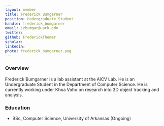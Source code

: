 ```yaml
---
layout: member
title: Frederick Bumgarner
position: Undergraduate Student
handle: frederick_bumgarner
email: jzbumgar@uark.edu
twitter:
github: FrederickThemar
scholar: 
linkedin: 
photo: frederick_bumgarner.png
---
```


### Overview
Frederick Bumgarner is a lab assistant at the AICV Lab. He is an Undergraduate Student in the Department of Computer Science. He is currently working under Khoa Voho on research into 3D object tracking and analysis.

### Education
- BSc, Computer Science, University of Arkansas (Ongoing)
